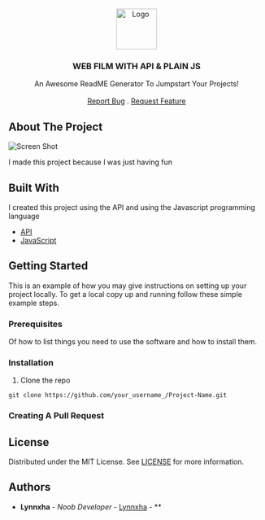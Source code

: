 <br/>
<p align="center">
  <a href="https://github.com/Lynnxha">
    <img src="https://raw.githubusercontent.com/ShaanCoding/ReadME-Generator/main/images/logo.png" alt="Logo" width="80" height="80">
  </a>

  <h3 align="center">WEB FILM WITH API & PLAIN JS</h3>

  <p align="center">
    An Awesome ReadME Generator To Jumpstart Your Projects!
    <br/>
    <br/>
    <a href="https://github.com/Lynnxha/Web-Film/issues">Report Bug</a>
    .
    <a href="https://github.com/Lynnxha/Web-Film/issue">Request Feature</a>
  </p>
</p>



## About The Project

![Screen Shot](https://telegra.ph/file/263c63ef9b25f349a6ec4.png)

I made this project because I was just having fun

## Built With

I created this project using the API and using the Javascript programming language

* [API](https://en.wikipedia.org/wiki/API)
* [JavaScript](https://www.javascript.com/)

## Getting Started

This is an example of how you may give instructions on setting up your project locally.
To get a local copy up and running follow these simple example steps.

### Prerequisites

Of how to list things you need to use the software and how to install them.


### Installation

1. Clone the repo

```
git clone https://github.com/your_username_/Project-Name.git
```

### Creating A Pull Request



## License

Distributed under the MIT License. See [LICENSE](https://github.com///blob/main/LICENSE.md) for more information.

## Authors

* **Lynnxha** - *Noob Developer* - [Lynnxha](https://github.com/Lynnxha) - **
